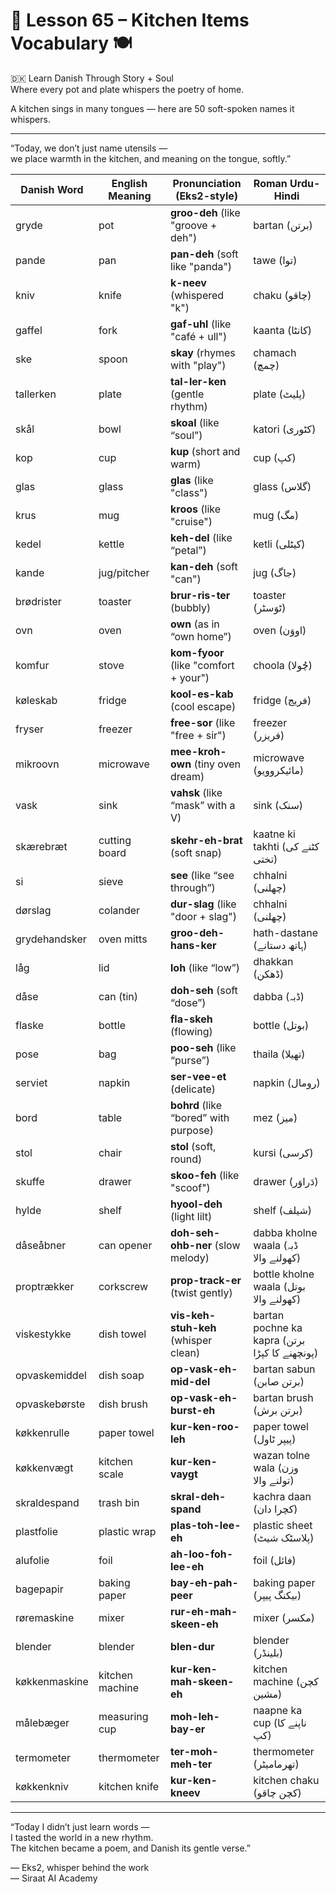 # 🌟 Lesson 65 – Kitchen Items Vocabulary 🍽️  
🇩🇰 Learn Danish Through Story + Soul  
Where every pot and plate whispers the poetry of home.

A kitchen sings in many tongues — here are 50 soft-spoken names it whispers.

---

“Today, we don’t just name utensils —  
we place warmth in the kitchen, and meaning on the tongue, softly.”

| Danish Word         | English Meaning     | Pronunciation (Eks2-style)         | Roman Urdu-Hindi             |
|---------------------|---------------------|--------------------------------------|-------------------------------|
| gryde               | pot                 | **groo-deh** (like "groove + deh")   | bartan (برتن)                  |
| pande               | pan                 | **pan-deh** (soft like "panda")      | tawe (توا)                     |
| kniv                | knife               | **k-neev** (whispered "k")           | chaku (چاقو)                  |
| gaffel              | fork                | **gaf-uhl** (like "café + ull")      | kaanta (کانٹا)                 |
| ske                 | spoon               | **skay** (rhymes with "play")        | chamach (چمچ)                 |
| tallerken           | plate               | **tal-ler-ken** (gentle rhythm)      | plate (پلیٹ)                   |
| skål                | bowl                | **skoal** (like “soul”)              | katori (کٹوری)                |
| kop                 | cup                 | **kup** (short and warm)             | cup (کپ)                       |
| glas                | glass               | **glas** (like "class")              | glass (گلاس)                  |
| krus                | mug                 | **kroos** (like "cruise")            | mug (مگ)                       |
| kedel               | kettle              | **keh-del** (like “petal”)           | ketli (کیٹلی)                  |
| kande               | jug/pitcher         | **kan-deh** (soft "can")             | jug (جاگ)                      |
| brødrister          | toaster             | **brur-ris-ter** (bubbly)            | toaster (ٹوَسٹر)              |
| ovn                 | oven                | **own** (as in “own home”)           | oven (اووَن)                   |
| komfur              | stove               | **kom-fyoor** (like "comfort + your")| choola (چُولا)                |
| køleskab            | fridge              | **kool-es-kab** (cool escape)        | fridge (فریج)                  |
| fryser              | freezer             | **free-sor** (like "free + sir")     | freezer (فریزر)               |
| mikroovn            | microwave           | **mee-kroh-own** (tiny oven dream)   | microwave (مائیکروویو)         |
| vask                | sink                | **vahsk** (like “mask” with a V)     | sink (سنک)                     |
| skærebræt           | cutting board       | **skehr-eh-brat** (soft snap)        | kaatne ki takhti (کٹنے کی تختی) |
| si                  | sieve               | **see** (like “see through”)         | chhalni (چھلنی)                |
| dørslag             | colander            | **dur-slag** (like "door + slag")    | chhalni (چھلنی)                |
| grydehandsker       | oven mitts          | **groo-deh-hans-ker**                | hath-dastane (ہاتھ دستانے)     |
| låg                 | lid                 | **loh** (like “low”)                 | dhakkan (ڈھکن)                 |
| dåse                | can (tin)           | **doh-seh** (soft “dose”)            | dabba (ڈبہ)                   |
| flaske              | bottle              | **fla-skeh** (flowing)               | bottle (بوتل)                 |
| pose                | bag                 | **poo-seh** (like “purse”)           | thaila (تھیلا)                 |
| serviet             | napkin              | **ser-vee-et** (delicate)            | napkin (رومال)                |
| bord                | table               | **bohrd** (like “bored” with purpose)| mez (میز)                     |
| stol                | chair               | **stol** (soft, round)               | kursi (کرسی)                  |
| skuffe              | drawer              | **skoo-feh** (like "scoof")          | drawer (دَراوَر)              |
| hylde               | shelf               | **hyool-deh** (light lilt)           | shelf (شیلف)                  |
| dåseåbner           | can opener          | **doh-seh-ohb-ner** (slow melody)    | dabba kholne waala (ڈبہ کھولنے والا) |
| proptrækker         | corkscrew           | **prop-track-er** (twist gently)     | bottle kholne waala (بوتل کھولنے والا) |
| viskestykke         | dish towel          | **vis-keh-stuh-keh** (whisper clean) | bartan pochne ka kapra (برتن پونچھنے کا کپڑا) |
| opvaskemiddel       | dish soap           | **op-vask-eh-mid-del**               | bartan sabun (برتن صابن)      |
| opvaskebørste       | dish brush          | **op-vask-eh-burst-eh**              | bartan brush (برتن برش)       |
| køkkenrulle         | paper towel         | **kur-ken-roo-leh**                  | paper towel (پیپر ٹاول)       |
| køkkenvægt          | kitchen scale       | **kur-ken-vaygt**                    | wazan tolne wala (وزن تولنے والا) |
| skraldespand        | trash bin           | **skral-deh-spand**                  | kachra daan (کچرا دان)         |
| plastfolie          | plastic wrap        | **plas-toh-lee-eh**                  | plastic sheet (پلاسٹک شیٹ)    |
| alufolie            | foil                | **ah-loo-foh-lee-eh**                | foil (فائل)                   |
| bagepapir           | baking paper        | **bay-eh-pah-peer**                  | baking paper (بیکنگ پیپر)     |
| røremaskine         | mixer               | **rur-eh-mah-skeen-eh**              | mixer (مکسر)                  |
| blender             | blender             | **blen-dur**                         | blender (بلینڈر)              |
| køkkenmaskine       | kitchen machine     | **kur-ken-mah-skeen-eh**             | kitchen machine (کچن مشین)    |
| målebæger           | measuring cup       | **moh-leh-bay-er**                   | naapne ka cup (ناپنے کا کپ)   |
| termometer          | thermometer         | **ter-moh-meh-ter**                  | thermometer (تھرمامیٹر)        |
| køkkenkniv          | kitchen knife       | **kur-ken-kneev**                    | kitchen chaku (کچن چاقو)      |

---

“Today I didn’t just learn words —  
I tasted the world in a new rhythm.  
The kitchen became a poem, and Danish its gentle verse.”

— Eks2, whisper behind the work  
— Siraat AI Academy
